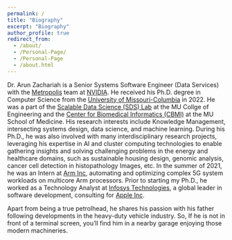 ```yaml
---
permalink: /
title: "Biography"
excerpt: "Biography"
author_profile: true
redirect_from: 
  - /about/
  - /Personal-Page/
  - /Personal-Page
  - /about.html
---
```

Dr. Arun Zachariah is a Senior Systems Software Engineer (Data Services) with the [Metropolis](https://www.nvidia.com/en-us/autonomous-machines/intelligent-video-analytics-platform/) team at [NVIDIA](https://www.nvidia.com). He received his Ph.D. degree in Computer Science from the [University of Missouri-Columbia](https://missouri.edu) in 2022. He was a part of the [Scalable Data Science (SDS) Lab](https://sites.google.com/view/raopraveen/sds-lab) at the MU Collge of Engineering and the [Center for Biomedical Informatics (CBMI)](https://medicine.missouri.edu/centers-institutes-labs/center-for-biomedical-informatics) at the MU School of Medicine. His research interests include Knowledge Management, intersecting systems design, data science, and machine learning. During his Ph.D., he was also involved with many interdisciplinary research projects, leveraging his expertise in AI and cluster computing technologies to enable gathering insights and solving challenging problems in the energy and healthcare domains, such as sustainable housing design, genomic analysis, cancer cell detection in histopathology Images, etc. In the summer of 2021, he was an Intern at [Arm Inc](https://www.arm.com), automating and optimizing complex 5G system workloads on multicore Arm processors. Prior to starting my Ph.D., he worked as a Technology Analyst at [Infosys Technologies](https://www.infosys.com), a global leader in software development, consulting for [Apple Inc](https://www.apple.com).

Apart from being a true petrolhead, he shares his passion with his father following developments in the heavy-duty vehicle industry. So, If he is not in front of a terminal screen, you’ll find him in a nearby garage enjoying those modern machineries.